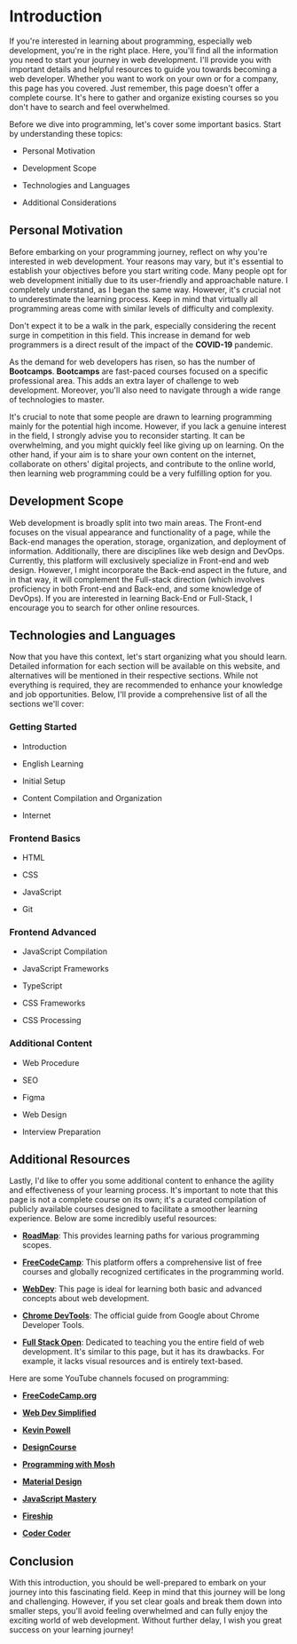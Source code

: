 # Introduction

If you're interested in learning about programming, especially web development, you're in the right place. Here, you'll find all the information you need to start your journey in web development. I'll provide you with important details and helpful resources to guide you towards becoming a web developer. Whether you want to work on your own or for a company, this page has you covered. Just remember, this page doesn't offer a complete course. It's here to gather and organize existing courses so you don't have to search and feel overwhelmed.

Before we dive into programming, let's cover some important basics. Start by understanding these topics:

-   Personal Motivation

-   Development Scope

-   Technologies and Languages

-   Additional Considerations

## Personal Motivation

Before embarking on your programming journey, reflect on why you're interested in web development. Your reasons may vary, but it's essential to establish your objectives before you start writing code. Many people opt for web development initially due to its user-friendly and approachable nature. I completely understand, as I began the same way. However, it's crucial not to underestimate the learning process. Keep in mind that virtually all programming areas come with similar levels of difficulty and complexity.

Don't expect it to be a walk in the park, especially considering the recent surge in competition in this field. This increase in demand for web programmers is a direct result of the impact of the **COVID-19** pandemic.

As the demand for web developers has risen, so has the number of **Bootcamps**. **Bootcamps** are fast-paced courses focused on a specific professional area. This adds an extra layer of challenge to web development. Moreover, you'll also need to navigate through a wide range of technologies to master.

It's crucial to note that some people are drawn to learning programming mainly for the potential high income. However, if you lack a genuine interest in the field, I strongly advise you to reconsider starting. It can be overwhelming, and you might quickly feel like giving up on learning. On the other hand, if your aim is to share your own content on the internet, collaborate on others' digital projects, and contribute to the online world, then learning web programming could be a very fulfilling option for you.

## Development Scope

Web development is broadly split into two main areas. The Front-end focuses on the visual appearance and functionality of a page, while the Back-end manages the operation, storage, organization, and deployment of information. Additionally, there are disciplines like web design and DevOps.
Currently, this platform will exclusively specialize in Front-end and web design. However, I might incorporate the Back-end aspect in the future, and in that way, it will complement the Full-stack direction (which involves proficiency in both Front-end and Back-end, and some knowledge of DevOps). If you are interested in learning Back-End or Full-Stack, I encourage you to search for other online resources.

## Technologies and Languages

Now that you have this context, let's start organizing what you should learn. Detailed information for each section will be available on this website, and alternatives will be mentioned in their respective sections. While not everything is required, they are recommended to enhance your knowledge and job opportunities. Below, I'll provide a comprehensive list of all the sections we'll cover:

### Getting Started

-   Introduction

-   English Learning

-   Initial Setup

-   Content Compilation and Organization

-   Internet

### Frontend Basics

-   HTML

-   CSS

-   JavaScript

-   Git

### Frontend Advanced

-   JavaScript Compilation

-   JavaScript Frameworks

-   TypeScript

-   CSS Frameworks

-   CSS Processing

### Additional Content

-   Web Procedure

-   SEO

-   Figma

-   Web Design

-   Interview Preparation

## Additional Resources

Lastly, I'd like to offer you some additional content to enhance the agility and effectiveness of your learning process. It's important to note that this page is not a complete course on its own; it's a curated compilation of publicly available courses designed to facilitate a smoother learning experience. Below are some incredibly useful resources:

-   **[RoadMap](https://roadmap.sh)**: This provides learning paths for various programming scopes.

-   **[FreeCodeCamp](https://www.freecodecamp.org/learn)**: This platform offers a comprehensive list of free courses and globally recognized certificates in the programming world.

-   **[WebDev](https://web.dev/learn/)**: This page is ideal for learning both basic and advanced concepts about web development.

-   **[Chrome DevTools](https://developer.chrome.com/docs/devtools/)**: The official guide from Google about Chrome Developer Tools.

-   **[Full Stack Open](https://fullstackopen.com/en/)**: Dedicated to teaching you the entire field of web development. It's similar to this page, but it has its drawbacks. For example, it lacks visual resources and is entirely text-based.

Here are some YouTube channels focused on programming:

-   **[FreeCodeCamp.org](https://www.youtube.com/@freecodecamp)**

-   **[Web Dev Simplified](https://www.youtube.com/@WebDevSimplified)**

-   **[Kevin Powell](https://www.youtube.com/@KevinPowell)**

-   **[DesignCourse](https://www.youtube.com/@DesignCourse)**

-   **[Programming with Mosh](https://www.youtube.com/@programmingwithmosh)**

-   **[Material Design](https://www.youtube.com/@MaterialDesign)**

-   **[JavaScript Mastery](https://www.youtube.com/@javascriptmastery)**

-   **[Fireship](https://www.youtube.com/@Fireship)**

-   **[Coder Coder](https://www.youtube.com/@TheCoderCoder)**

## Conclusion

With this introduction, you should be well-prepared to embark on your journey into this fascinating field. Keep in mind that this journey will be long and challenging. However, if you set clear goals and break them down into smaller steps, you'll avoid feeling overwhelmed and can fully enjoy the exciting world of web development. Without further delay, I wish you great success on your learning journey!

